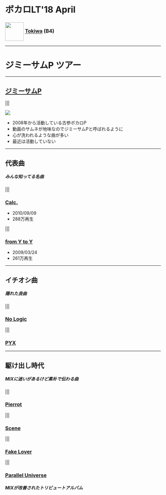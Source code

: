 # ボカロLT'18 April

<h3>
    <img src="https://kiito.me/assets/img/icons/tokiwa.png" style="margin:0; background: none; border:0; vertical-align:middle" height=60vw />
    <a href="https://twitter.com/tkw_fms">Tokiwa</a> (B4)
</h3>

---

# ジミーサムP ツアー

---

## [ジミーサムP](https://twitter.com/jimmythumb)

|||

![](https://pbs.twimg.com/profile_images/522376628509233154/sFIGEdZF_400x400.jpeg)

- 2008年から活動している古参ボカロP
- 動画のサムネが地味なのでジミーサムPと呼ばれるように
- 心が洗われるような曲が多い
- 最近は活動していない

---

## 代表曲

##### みんな知ってる名曲

|||

### [Calc.](http://www.nicovideo.jp/watch/sm12050471)

- 2010/09/09
- 288万再生

|||

### [from Y to Y](http://www.nicovideo.jp/watch/sm6529016)

- 2009/03/24
- 261万再生

---

## イチオシ曲

##### 隠れた良曲

|||

### [No Logic](http://www.nicovideo.jp/watch/sm8228650)

|||

### [PYX](http://www.nicovideo.jp/watch/sm20738973)

---

## 駆け出し時代

##### MIXに迷いがあるけど素朴で伝わる曲

|||

### [Pierrot](http://www.nicovideo.jp/watch/sm9621047)

|||

### [Scene](http://www.nicovideo.jp/watch/sm4748812)

|||

### [Fake Lover](http://www.nicovideo.jp/watch/sm6237621)

|||

### [Parallel Universe](http://www.nicovideo.jp/watch/sm24606775)

##### MIXが改善されたトリビュートアルバム